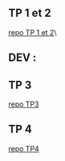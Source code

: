 ## TP 1 et 2

[repo TP 1 et 2](https://github.com/brendan-vis/B2-reseau.git)\


## DEV :


## TP 3

[repo TP3](https://github.com/brendan-vis/TP3.git)

## TP 4

[repo TP4](https://github.com/brendan-vis/TP4.git)
